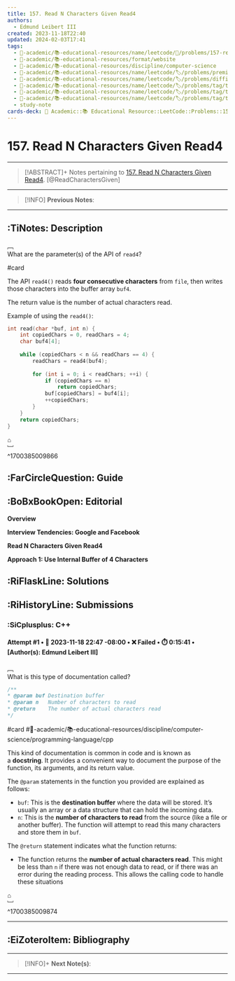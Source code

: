 ```yaml
---
title: 157. Read N Characters Given Read4
authors:
  - Edmund Leibert III
created: 2023-11-18T22:40
updated: 2024-02-03T17:41
tags:
  - 🔴-academic/📚-educational-resources/name/leetcode/🔖/problems/157-read-n-characters-given-read4
  - 🔴-academic/📚-educational-resources/format/website
  - 🔴-academic/📚-educational-resources/discipline/computer-science
  - 🔴-academic/📚-educational-resources/name/leetcode/🏷️/problems/premium/🔒-yes
  - 🔴-academic/📚-educational-resources/name/leetcode/🏷️/problems/difficulty/easy
  - 🔴-academic/📚-educational-resources/name/leetcode/🏷️/problems/tag/topic/array
  - 🔴-academic/📚-educational-resources/name/leetcode/🏷️/problems/tag/topic/simulation
  - 🔴-academic/📚-educational-resources/name/leetcode/🏷️/problems/tag/topic/interactive
  - study-note
cards-deck: 🔴 Academic::📚 Educational Resource::LeetCode::Problems::157. Read N Characters Given Read4
---
```


# 157. Read N Characters Given Read4

---

> [!ABSTRACT]+
> Notes pertaining to [157. Read N Characters Given Read4](https://leetcode.com/problems/read-n-characters-given-read4/). [@ReadCharactersGiven]

---

> [!INFO]
> **Previous Notes**:
> 

---

## :TiNotes: Description

﹇<br>
What are the parameter(s) of the API of `read4`?

#card 

The API `read4()` reads **four consecutive characters** from `file`, then writes those characters into the buffer array `buf4`.

The return value is the number of actual characters read.

Example of using the `read4()`:

```cpp
int read(char *buf, int n) {
	int copiedChars = 0, readChars = 4;
	char buf4[4];
	
	while (copiedChars < n && readChars == 4) {
		readChars = read4(buf4);
		
		for (int i = 0; i < readChars; ++i) {
			if (copiedChars == n)
				return copiedChars;
			buf[copiedChars] = buf4[i];
			++copiedChars;    
		}    
	}
	return copiedChars;
}
```

⌂
<br>﹈<br>^1700385009866


## :FarCircleQuestion: Guide

## :BoBxBookOpen: Editorial

**Overview**

**Interview Tendencies: Google and Facebook**

**Read N Characters Given Read4**

**Approach 1: Use Internal Buffer of 4 Characters**

## :RiFlaskLine: Solutions

## :RiHistoryLine: Submissions

### :SiCplusplus: C++

#### **Attempt #1** • 📆 2023-11-18 22:47 -08:00 • ❌ Failed • ⏱️ 0:15:41 • \[Author(s): Edmund Leibert III\]

﹇<br>
What is this type of documentation called?

```cpp
/**
* @param buf Destination buffer
* @param n   Number of characters to read
* @return    The number of actual characters read
*/
```

#card #🔴-academic/📚-educational-resources/discipline/computer-science/programming-language/cpp 

This kind of documentation is common in code and is known as a **docstring**. It provides a convenient way to document the purpose of the function, its arguments, and its return value.

The `@param` statements in the function you provided are explained as follows:

- `buf`: This is the **destination buffer** where the data will be stored. It’s usually an array or a data structure that can hold the incoming data.
- `n`: This is the **number of characters to read** from the source (like a file or another buffer). The function will attempt to read this many characters and store them in `buf`.


The `@return` statement indicates what the function returns:

- The function returns the **number of actual characters read**. This might be less than `n` if there was not enough data to read, or if there was an error during the reading process. This allows the calling code to handle these situations 

⌂
<br>﹈<br>^1700385009874




---

## :EiZoteroItem: Bibliography

---

> [!INFO]+ 
> **Next Note(s)**:
> 

---
